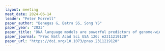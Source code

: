```yaml
---
layout: meeting
meet_date: 2024-06-14 
leader: "Peter Morrell"
paper_author: "Benegas G, Batra SS, Song YS"
paper_year: "2023"
paper_title: "DNA language models are powerful predictors of genome-wide variant effects"
paper_journal: "Proc Natl Acad Sci USA 120: e2311219120"
paper_url: "https://doi.org/10.1073/pnas.2311219120"
---
```


